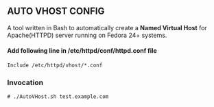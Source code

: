 ## AUTO VHOST CONFIG
A tool written in Bash to automatically create a **Named Virtual Host** for Apache(HTTPD) server running on Fedora 24+ systems.

#### Add following line in /etc/httpd/conf/httpd.conf file
`Include /etc/httpd/vhost/*.conf`

### Invocation
`# ./AutoVHost.sh test.example.com`
